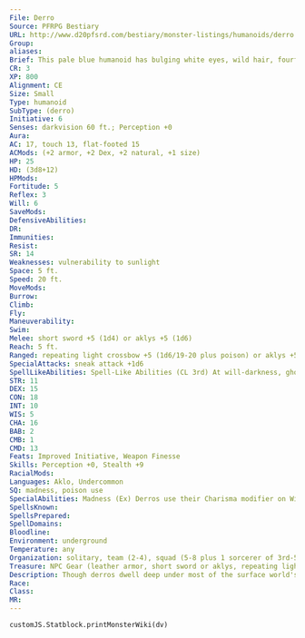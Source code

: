 ```yaml
---
File: Derro
Source: PFRPG Bestiary
URL: http://www.d20pfsrd.com/bestiary/monster-listings/humanoids/derro
Group: 
aliases: 
Brief: This pale blue humanoid has bulging white eyes, wild hair, fourfingered hands, and a large hooked club.
CR: 3
XP: 800
Alignment: CE
Size: Small
Type: humanoid
SubType: (derro)
Initiative: 6
Senses: darkvision 60 ft.; Perception +0
Aura: 
AC: 17, touch 13, flat-footed 15
ACMods: (+2 armor, +2 Dex, +2 natural, +1 size)
HP: 25
HD: (3d8+12)
HPMods: 
Fortitude: 5
Reflex: 3
Will: 6
SaveMods: 
DefensiveAbilities: 
DR: 
Immunities: 
Resist: 
SR: 14
Weaknesses: vulnerability to sunlight
Space: 5 ft.
Speed: 20 ft.
MoveMods: 
Burrow: 
Climb: 
Fly: 
Maneuverability: 
Swim: 
Melee: short sword +5 (1d4) or aklys +5 (1d6)
Reach: 5 ft.
Ranged: repeating light crossbow +5 (1d6/19-20 plus poison) or aklys +5 (1d6)
SpecialAttacks: sneak attack +1d6
SpellLikeAbilities: Spell-Like Abilities (CL 3rd) At will-darkness, ghost sound (DC 13) 1/day-daze (DC 13), sound burst (DC 15)
STR: 11
DEX: 15
CON: 18
INT: 10
WIS: 5
CHA: 16
BAB: 2
CMB: 1
CMD: 13
Feats: Improved Initiative, Weapon Finesse
Skills: Perception +0, Stealth +9
RacialMods: 
Languages: Aklo, Undercommon
SQ: madness, poison use
SpecialAbilities: Madness (Ex) Derros use their Charisma modifier on Will saves instead of their Wisdom modifier, and are immune to insanity and confusion effects. Only a miracle or wish can remove a derro's madness. If this occurs, the derro gains 6 points of Wisdom and loses 6 points of Charisma. Poison Use (Ex) Derros are not at risk of poisoning themselves when handling poison. They use Medium spider venom to poison their crossbow bolts, and generally carry 10 prepoisoned bolts at all times. Vulnerability to Sunlight (Ex) A derro takes 1 point of Con damage after every hour it is exposed to sunlight.
SpellsKnown: 
SpellsPrepared: 
SpellDomains: 
Bloodline: 
Environment: underground
Temperature: any
Organization: solitary, team (2-4), squad (5-8 plus 1 sorcerer of 3rd-5th level), or band (11-20 plus 30% noncombatants plus 3 sorcerers of 3rd-8th level)
Treasure: NPC Gear (leather armor, short sword or aklys, repeating light crossbow with 10 poisoned bolts, other treasure)
Description: Though derros dwell deep under most of the surface world's cities, very few know of the sadistic creatures' existence. Descended from mysterious fey that once dwelt deep underground, the derros lust for the comforts of the surface, yet the light of the sun causes them to blister, burn, and die. Derros often abduct surface dwellers to perform hideous experiments on them in their neverending quest to divine what protects those who dwell above from the burning death, yet the intrinsic madness that plagues all derros dooms these experiments to failure every time. In the end, traumatized victims are returned to their homes, memories not quite completely wiped of their ordeal, to live the rest of their lives in vague fear of a nightmare they can't quite recall. A typical derro fights with a short sword or a repeating light crossbow with plenty of poison bolts. Some derros also carry an aklys-a hooked throwing club attached to a 20-footlong cord. This cord limits the club's range, but allows the derro to retrieve it as a moveequivalent action after it has been thrown. Derro leaders are typically sorcerers of at least 3rd level, although they also make excellent rogues. Many derros wield strange and unusual weapons like hooked polearms, eerie whistling aklyses, long hollow spears that can be filled with toxins, or crystalline throwing wedges that shatter on impact to create horrif ic bleeding wounds. A derro stands 3 feet tall and weighs 70 pounds.
Race: 
Class: 
MR: 
---
```

```dataviewjs
customJS.Statblock.printMonsterWiki(dv)
```
